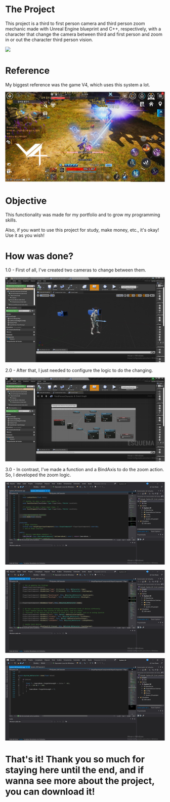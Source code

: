 # The Project

This project is a third to first person camera and third person zoom mechanic made with Unreal Engine blueprint and C++, respectively, with a character that change the camera between third and first person and zoom in or out the character third person vision.

![](https://github.com/KaykyDeSouzaDias/Third-to-First-Person-ThirdPersonZoom-Unreal-Blueprint-C-plus-plus/blob/main/Images%20and%20GIFs/GameplayGIF.gif)

# Reference

My biggest reference was the game V4, which uses this system a lot.

![](https://github.com/KaykyDeSouzaDias/Third-to-First-Person-ThirdPersonZoom-Unreal-Blueprint-C-plus-plus/blob/main/Images%20and%20GIFs/Example_Image.jpg)

# Objective
This functionality was made for my portfolio and to grow my programming skills.

Also, if you want to use this project for study, make money, etc., it's okay! Use it as you wish!

# How was done?

1.0 - First of all, I've created two cameras to change between them.

![](https://github.com/KaykyDeSouzaDias/Third-to-First-Person-ThirdPersonZoom-Unreal-Blueprint-C-plus-plus/blob/main/Images%20and%20GIFs/Image01.JPG)

2.0 - After that, I just needed to configure the logic to do the changing.

![](https://github.com/KaykyDeSouzaDias/Third-to-First-Person-ThirdPersonZoom-Unreal-Blueprint-C-plus-plus/blob/main/Images%20and%20GIFs/Image02.JPG)

3.0 - In contrast, I've made a function and a BindAxis to do the zoom action. So, I developed the zoom logic.

![](https://github.com/KaykyDeSouzaDias/Third-to-First-Person-ThirdPersonZoom-Unreal-Blueprint-C-plus-plus/blob/main/Images%20and%20GIFs/Image03.JPG)

![](https://github.com/KaykyDeSouzaDias/Third-to-First-Person-ThirdPersonZoom-Unreal-Blueprint-C-plus-plus/blob/main/Images%20and%20GIFs/Image04.JPG)

![](https://github.com/KaykyDeSouzaDias/Third-to-First-Person-ThirdPersonZoom-Unreal-Blueprint-C-plus-plus/blob/main/Images%20and%20GIFs/Image05.JPG)

# That's it! Thank you so much for staying here until the end, and if wanna see more about the project, you can download it!
